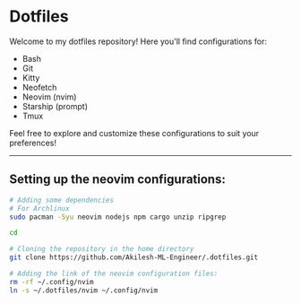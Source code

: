 # Dotfiles

Welcome to my dotfiles repository! Here you'll find configurations for:

- Bash
- Git
- Kitty
- Neofetch
- Neovim (nvim)
- Starship (prompt)
- Tmux

Feel free to explore and customize these configurations to suit your preferences!

---

## Setting up the neovim configurations:

```bash
# Adding some dependencies
# For Archlinux
sudo pacman -Syu neovim nodejs npm cargo unzip ripgrep

cd

# Cloning the repository in the home directory
git clone https://github.com/Akilesh-ML-Engineer/.dotfiles.git

# Adding the link of the neovim configuration files:
rm -rf ~/.config/nvim
ln -s ~/.dotfiles/nvim ~/.config/nvim
```
